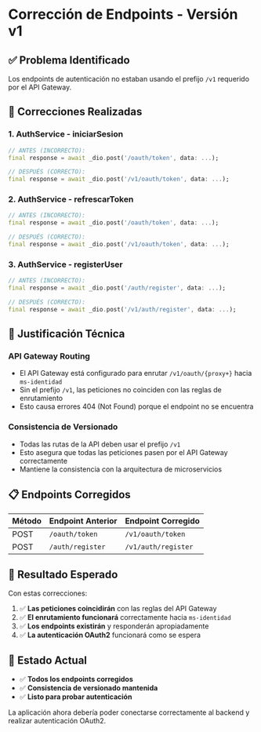 # Corrección de Endpoints - Versión v1

## ✅ **Problema Identificado**

Los endpoints de autenticación no estaban usando el prefijo `/v1` requerido por el API Gateway.

## 🔧 **Correcciones Realizadas**

### **1. AuthService - iniciarSesion**
```dart
// ANTES (INCORRECTO):
final response = await _dio.post('/oauth/token', data: ...);

// DESPUÉS (CORRECTO):
final response = await _dio.post('/v1/oauth/token', data: ...);
```

### **2. AuthService - refrescarToken**
```dart
// ANTES (INCORRECTO):
final response = await _dio.post('/oauth/token', data: ...);

// DESPUÉS (CORRECTO):
final response = await _dio.post('/v1/oauth/token', data: ...);
```

### **3. AuthService - registerUser**
```dart
// ANTES (INCORRECTO):
final response = await _dio.post('/auth/register', data: ...);

// DESPUÉS (CORRECTO):
final response = await _dio.post('/v1/auth/register', data: ...);
```

## 🎯 **Justificación Técnica**

### **API Gateway Routing**
- El API Gateway está configurado para enrutar `/v1/oauth/{proxy+}` hacia `ms-identidad`
- Sin el prefijo `/v1`, las peticiones no coinciden con las reglas de enrutamiento
- Esto causa errores 404 (Not Found) porque el endpoint no se encuentra

### **Consistencia de Versionado**
- Todas las rutas de la API deben usar el prefijo `/v1`
- Esto asegura que todas las peticiones pasen por el API Gateway correctamente
- Mantiene la consistencia con la arquitectura de microservicios

## 📋 **Endpoints Corregidos**

| Método | Endpoint Anterior | Endpoint Corregido |
|--------|-------------------|-------------------|
| POST | `/oauth/token` | `/v1/oauth/token` |
| POST | `/auth/register` | `/v1/auth/register` |

## 🚀 **Resultado Esperado**

Con estas correcciones:
1. ✅ **Las peticiones coincidirán** con las reglas del API Gateway
2. ✅ **El enrutamiento funcionará** correctamente hacia `ms-identidad`
3. ✅ **Los endpoints existirán** y responderán apropiadamente
4. ✅ **La autenticación OAuth2** funcionará como se espera

## 🎉 **Estado Actual**

- ✅ **Todos los endpoints corregidos**
- ✅ **Consistencia de versionado mantenida**
- ✅ **Listo para probar autenticación**

La aplicación ahora debería poder conectarse correctamente al backend y realizar autenticación OAuth2. 